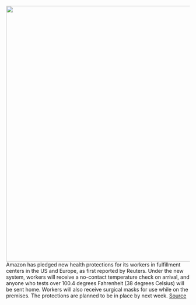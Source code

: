 <img src='https://cdn.vox-cdn.com/thumbor/G4_AOdRDVurPzyjlUjZNsW5J48s=/0x0:3000x2000/1200x800/filters:focal(1260x760:1740x1240)/cdn.vox-cdn.com/uploads/chorus_image/image/66592607/acastro_190920_1777_amazon_0001.0.0.png' width='700px' /><br/>
Amazon has pledged new health protections for its workers in fulfillment centers in the US and Europe, as first reported by Reuters. Under the new system, workers will receive a no-contact temperature check on arrival, and anyone who tests over 100.4 degrees Fahrenheit (38 degrees Celsius) will be sent home. Workers will also receive surgical masks for use while on the premises. The protections are planned to be in place by next week.
<a href='https://www.theverge.com/2020/4/2/21204254/amazon-warehouse-walkout-coronavirus-protections-masks-temperature'> Source <a/>